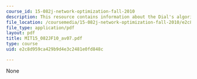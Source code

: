 ```yaml
---
course_id: 15-082j-network-optimization-fall-2010
description: This resource contains information about the Dial's algorithm.
file_location: /coursemedia/15-082j-network-optimization-fall-2010/e2c8d959ca429b9d4e3c2481e0fd848c_MIT15_082JF10_av07.pdf
file_type: application/pdf
layout: pdf
title: MIT15_082JF10_av07.pdf
type: course
uid: e2c8d959ca429b9d4e3c2481e0fd848c

---
```

None